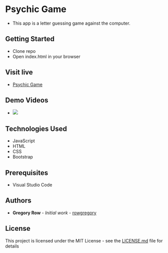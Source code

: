 # Psychic Game

 * This app is a letter guessing game against the computer.

## Getting Started

 * Clone repo
 * Open index.html in your browser

## Visit live

 * [Psychic Game]()
     
## Demo Videos

 * ![](assets/images/Sonic-Word-Guess.gif?raw=true)
 
## Technologies Used

 * JavaScript
 * HTML
 * CSS
 * Bootstrap

## Prerequisites

 - Visual Studio Code

## Authors

 * **Gregory Row** - *Initial work* - [rowgregory](https://github.com/rowgregory)

## License

This project is licensed under the MIT License - see the [LICENSE.md](LICENSE.md) file for details



